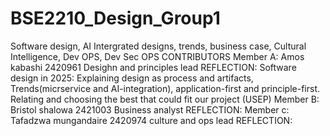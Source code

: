 # BSE2210_Design_Group1
Software design, AI Intergrated designs, trends, business case, Cultural Intelligence, Dev OPS, Dev Sec OPS
CONTRIBUTORS
Member A: Amos kabashi 2420961
Desighn and principles lead 
REFLECTION: Software design in 2025: Explaining design as process and artifacts, Trends(micrservice and AI-integration), application-first and principle-first. Relating and choosing the best that could fit our project (USEP)
Member B: Bristol shalowa 2421003
Business analyst
REFLECTION:
Member c: Tafadzwa mungandaire 2420974
culture and ops lead
REFLECTION:
